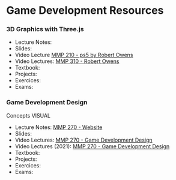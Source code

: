 # Game Development Resources

### 3D Graphics with Three.js

- Lecture Notes:
- Slides:
- Video Lecture [MMP 210 - ps5 by Robert Owens](https://www.youtube.com/playlist?list=PLSqAxglrKGAz8BauEND9bAjjkMPRexl1i)
- Video Lectures: [MMP 310 - Robert Owens](https://www.youtube.com/playlist?list=PLSqAxglrKGAy8tZsRjD6AdbS_GeJWwB_O)
- Textbook:
- Projects:
- Exercices:
- Exams:

### Game Development Design

 Concepts VISUAL

- Lecture Notes: [MMP 270 - Website](https://270.owen.cool/)
- Slides:
- Video Lectures: [MMP 270 - Game Development Design](https://www.youtube.com/playlist?list=PLSqAxglrKGAzuz3x04cctyAagZPHvHko8)
- Video Lectures (2021): [MMP 270 - Game Development Design](https://www.youtube.com/playlist?list=PLSqAxglrKGAxAuQNZ4YRQViMI5wuwSIEo)
- Textbook:
- Projects:
- Exercices:
- Exams:
